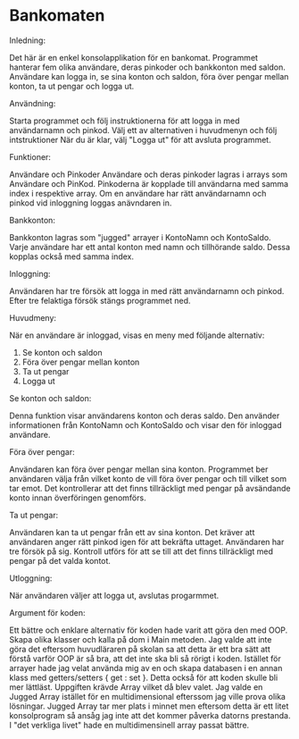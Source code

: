 # Bankomaten

Inledning:

Det här är en enkel konsolapplikation för en bankomat. Programmet hanterar fem olika användare, deras pinkoder och bankkonton med saldon. Användare kan logga in, se sina konton och saldon, föra över pengar mellan konton, ta ut pengar och logga ut.

Användning:

Starta programmet och följ instruktionerna för att logga in med användarnamn och pinkod.
Välj ett av alternativen i huvudmenyn och följ intstruktioner
När du är klar, välj "Logga ut" för att avsluta programmet.

Funktioner:

Användare och Pinkoder
Användare och deras pinkoder lagras i arrays som Användare och PinKod. Pinkoderna är kopplade till användarna med samma index i respektive array. Om en användare har rätt användarnamn och pinkod vid inloggning loggas anävndaren in.

Bankkonton:

Bankkonton lagras som "jugged" arrayer i KontoNamn och KontoSaldo. Varje användare har ett antal konton med namn och tillhörande saldo. Dessa kopplas också med samma index.

Inloggning:

Användaren har tre försök att logga in med rätt användarnamn och pinkod. Efter tre felaktiga försök stängs programmet ned.

Huvudmeny:

När en användare är inloggad, visas en meny med följande alternativ:

1. Se konton och saldon
2. Föra över pengar mellan konton
3. Ta ut pengar
4. Logga ut

Se konton och saldon:

Denna funktion visar användarens konton och deras saldo. Den använder informationen från KontoNamn och KontoSaldo och visar den för inloggad användare.

Föra över pengar:

Användaren kan föra över pengar mellan sina konton. Programmet ber användaren välja från vilket konto de vill föra över pengar och till vilket som tar emot. Det kontrollerar att det finns tillräckligt med pengar på avsändande konto innan överföringen genomförs.

Ta ut pengar:

Användaren kan ta ut pengar från ett av sina konton. Det kräver att användaren anger rätt pinkod igen för att bekräfta uttaget. Användaren har tre försök på sig. Kontroll utförs för att se till att det finns tillräckligt med pengar på det valda kontot.

Utloggning:

När användaren väljer att logga ut, avslutas progarmmet.

Argument för koden:

Ett bättre och enklare alternativ för koden hade varit att göra den med OOP. Skapa olika klasser och kalla på dom i Main metoden. Jag valde att inte göra det eftersom huvudläraren på skolan sa att detta är ett bra sätt att förstå varför OOP är så bra, att det inte ska bli så rörigt i koden. 
Istället för arrayer hade jag velat använda mig av en <list> och skapa databasen i en annan klass med getters/setters { get : set }. Detta också för att koden skulle bli mer lättläst. Uppgiften krävde Array vilket då blev valet. Jag valde en Jugged Array istället för en multidimensional efterssom jag ville prova olika lösningar. Jugged Array tar mer plats i minnet men eftersom detta är ett litet konsolprogram så ansåg jag inte att det kommer påverka datorns prestanda. I "det verkliga livet" hade en multidimensinell array passat bättre. 
